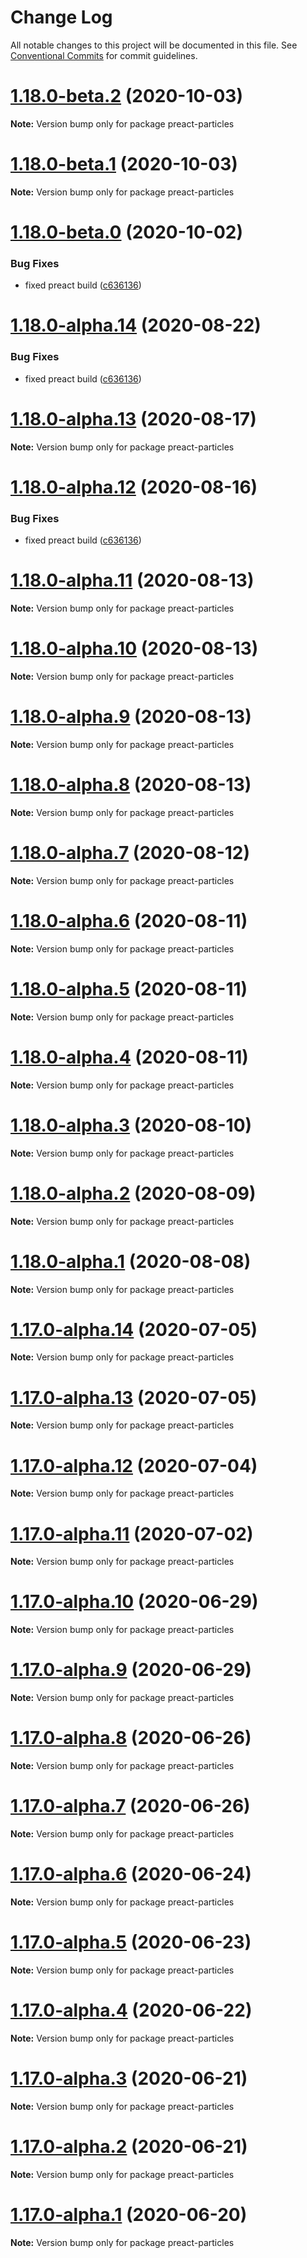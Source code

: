 # Change Log

All notable changes to this project will be documented in this file.
See [Conventional Commits](https://conventionalcommits.org) for commit guidelines.

# [1.18.0-beta.2](https://github.com/matteobruni/tsparticles/compare/preact-particles@1.18.0-beta.1...preact-particles@1.18.0-beta.2) (2020-10-03)

**Note:** Version bump only for package preact-particles





# [1.18.0-beta.1](https://github.com/matteobruni/tsparticles/compare/preact-particles@1.18.0-beta.0...preact-particles@1.18.0-beta.1) (2020-10-03)

**Note:** Version bump only for package preact-particles





# [1.18.0-beta.0](https://github.com/matteobruni/tsparticles/compare/preact-particles@1.17.12...preact-particles@1.18.0-beta.0) (2020-10-02)


### Bug Fixes

* fixed preact build ([c636136](https://github.com/matteobruni/tsparticles/commit/c6361361d09a2a9552597003c5191189c8546b7e))





# [1.18.0-alpha.14](https://github.com/matteobruni/tsparticles/compare/preact-particles@1.17.9...preact-particles@1.18.0-alpha.14) (2020-08-22)


### Bug Fixes

* fixed preact build ([c636136](https://github.com/matteobruni/tsparticles/commit/c6361361d09a2a9552597003c5191189c8546b7e))





# [1.18.0-alpha.13](https://github.com/matteobruni/tsparticles/compare/preact-particles@1.18.0-alpha.12...preact-particles@1.18.0-alpha.13) (2020-08-17)

**Note:** Version bump only for package preact-particles





# [1.18.0-alpha.12](https://github.com/matteobruni/tsparticles/compare/preact-particles@1.17.8...preact-particles@1.18.0-alpha.12) (2020-08-16)


### Bug Fixes

* fixed preact build ([c636136](https://github.com/matteobruni/tsparticles/commit/c6361361d09a2a9552597003c5191189c8546b7e))





# [1.18.0-alpha.11](https://github.com/matteobruni/tsparticles/compare/preact-particles@1.18.0-alpha.10...preact-particles@1.18.0-alpha.11) (2020-08-13)

**Note:** Version bump only for package preact-particles





# [1.18.0-alpha.10](https://github.com/matteobruni/tsparticles/compare/preact-particles@1.18.0-alpha.9...preact-particles@1.18.0-alpha.10) (2020-08-13)

**Note:** Version bump only for package preact-particles





# [1.18.0-alpha.9](https://github.com/matteobruni/tsparticles/compare/preact-particles@1.18.0-alpha.8...preact-particles@1.18.0-alpha.9) (2020-08-13)

**Note:** Version bump only for package preact-particles





# [1.18.0-alpha.8](https://github.com/matteobruni/tsparticles/compare/preact-particles@1.18.0-alpha.7...preact-particles@1.18.0-alpha.8) (2020-08-13)

**Note:** Version bump only for package preact-particles





# [1.18.0-alpha.7](https://github.com/matteobruni/tsparticles/compare/preact-particles@1.18.0-alpha.6...preact-particles@1.18.0-alpha.7) (2020-08-12)

**Note:** Version bump only for package preact-particles





# [1.18.0-alpha.6](https://github.com/matteobruni/tsparticles/compare/preact-particles@1.18.0-alpha.5...preact-particles@1.18.0-alpha.6) (2020-08-11)

**Note:** Version bump only for package preact-particles





# [1.18.0-alpha.5](https://github.com/matteobruni/tsparticles/compare/preact-particles@1.18.0-alpha.4...preact-particles@1.18.0-alpha.5) (2020-08-11)

**Note:** Version bump only for package preact-particles





# [1.18.0-alpha.4](https://github.com/matteobruni/tsparticles/compare/preact-particles@1.18.0-alpha.3...preact-particles@1.18.0-alpha.4) (2020-08-11)

**Note:** Version bump only for package preact-particles





# [1.18.0-alpha.3](https://github.com/matteobruni/tsparticles/compare/preact-particles@1.18.0-alpha.2...preact-particles@1.18.0-alpha.3) (2020-08-10)

**Note:** Version bump only for package preact-particles





# [1.18.0-alpha.2](https://github.com/matteobruni/tsparticles/compare/preact-particles@1.18.0-alpha.1...preact-particles@1.18.0-alpha.2) (2020-08-09)

**Note:** Version bump only for package preact-particles





# [1.18.0-alpha.1](https://github.com/matteobruni/tsparticles/compare/preact-particles@1.17.7...preact-particles@1.18.0-alpha.1) (2020-08-08)

**Note:** Version bump only for package preact-particles





# [1.17.0-alpha.14](https://github.com/matteobruni/tsparticles/compare/preact-particles@1.17.0-alpha.13...preact-particles@1.17.0-alpha.14) (2020-07-05)

**Note:** Version bump only for package preact-particles





# [1.17.0-alpha.13](https://github.com/matteobruni/tsparticles/compare/preact-particles@1.17.0-alpha.12...preact-particles@1.17.0-alpha.13) (2020-07-05)

**Note:** Version bump only for package preact-particles





# [1.17.0-alpha.12](https://github.com/matteobruni/tsparticles/compare/preact-particles@1.17.0-alpha.11...preact-particles@1.17.0-alpha.12) (2020-07-04)

**Note:** Version bump only for package preact-particles





# [1.17.0-alpha.11](https://github.com/matteobruni/tsparticles/compare/preact-particles@1.16.2...preact-particles@1.17.0-alpha.11) (2020-07-02)

**Note:** Version bump only for package preact-particles





# [1.17.0-alpha.10](https://github.com/matteobruni/tsparticles/compare/preact-particles@1.17.0-alpha.9...preact-particles@1.17.0-alpha.10) (2020-06-29)

**Note:** Version bump only for package preact-particles





# [1.17.0-alpha.9](https://github.com/matteobruni/tsparticles/compare/preact-particles@1.17.0-alpha.8...preact-particles@1.17.0-alpha.9) (2020-06-29)

**Note:** Version bump only for package preact-particles





# [1.17.0-alpha.8](https://github.com/matteobruni/tsparticles/compare/preact-particles@1.17.0-alpha.7...preact-particles@1.17.0-alpha.8) (2020-06-26)

**Note:** Version bump only for package preact-particles





# [1.17.0-alpha.7](https://github.com/matteobruni/tsparticles/compare/preact-particles@1.17.0-alpha.6...preact-particles@1.17.0-alpha.7) (2020-06-26)

**Note:** Version bump only for package preact-particles





# [1.17.0-alpha.6](https://github.com/matteobruni/tsparticles/compare/preact-particles@1.17.0-alpha.5...preact-particles@1.17.0-alpha.6) (2020-06-24)

**Note:** Version bump only for package preact-particles





# [1.17.0-alpha.5](https://github.com/matteobruni/tsparticles/compare/preact-particles@1.16.1...preact-particles@1.17.0-alpha.5) (2020-06-23)

**Note:** Version bump only for package preact-particles





# [1.17.0-alpha.4](https://github.com/matteobruni/tsparticles/compare/preact-particles@1.16.0...preact-particles@1.17.0-alpha.4) (2020-06-22)

**Note:** Version bump only for package preact-particles





# [1.17.0-alpha.3](https://github.com/matteobruni/tsparticles/compare/preact-particles@1.16.0...preact-particles@1.17.0-alpha.3) (2020-06-21)

**Note:** Version bump only for package preact-particles





# [1.17.0-alpha.2](https://github.com/matteobruni/tsparticles/compare/preact-particles@1.16.0...preact-particles@1.17.0-alpha.2) (2020-06-21)

**Note:** Version bump only for package preact-particles





# [1.17.0-alpha.1](https://github.com/matteobruni/tsparticles/compare/preact-particles@1.16.0...preact-particles@1.17.0-alpha.1) (2020-06-20)

**Note:** Version bump only for package preact-particles
